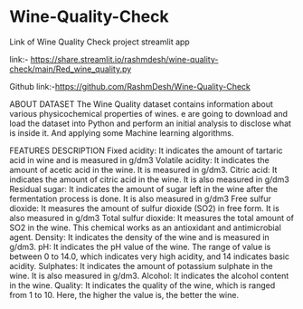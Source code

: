# Wine-Quality-Check
Link of Wine Quality Check project streamlit app

link:- https://share.streamlit.io/rashmdesh/wine-quality-check/main/Red_wine_quality.py

Github link:-https://github.com/RashmDesh/Wine-Quality-Check

ABOUT DATASET
The Wine Quality dataset contains information about various physicochemical properties of wines. e are going to download and load the dataset into Python and perform an initial analysis to disclose what is inside it. And applying some Machine learning algorithms.

FEATURES DESCRIPTION
Fixed acidity: It indicates the amount of tartaric acid in wine and is measured in g/dm3
Volatile acidity: It indicates the amount of acetic acid in the wine. It is measured in g/dm3.
Citric acid: It indicates the amount of citric acid in the wine. It is also measured in g/dm3
Residual sugar: It indicates the amount of sugar left in the wine after the fermentation process is done. It is also measured in g/dm3
Free sulfur dioxide: It measures the amount of sulfur dioxide (SO2) in free form. It is also measured in g/dm3
Total sulfur dioxide: It measures the total amount of SO2 in the wine. This chemical works as an antioxidant and antimicrobial agent.
Density: It indicates the density of the wine and is measured in g/dm3.
pH: It indicates the pH value of the wine. The range of value is between 0 to 14.0, which indicates very high acidity, and 14 indicates basic acidity.
Sulphates: It indicates the amount of potassium sulphate in the wine. It is also measured in g/dm3.
Alcohol: It indicates the alcohol content in the wine.
Quality: It indicates the quality of the wine, which is ranged from 1 to 10. Here, the higher the value is, the better the wine.
